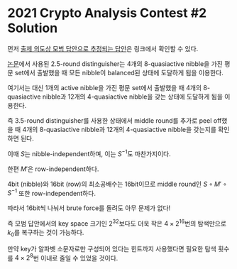 # 2021 Crypto Analysis Contest #2 Solution

먼저 [출제 의도상 모범 답안으로 추정되는 답안](https://hashmm.com/post/crypto-contest-2021-writeup/index.html)은 링크에서 확인할 수 있다.

[논문](https://eprint.iacr.org/2015/245.pdf)에서 사용된 2.5-round distinguisher는 4개의 8-quasiactive nibble을 가진 평문 set에서 출발했을 때 모든 nibble이 balanced된 상태에 도달하게 됨을 이용한다.

여기서는 대신 1개의 active nibble을 가진 평문 set에서 출발했을 때 4개의 8-quasiactive nibble과 12개의 4-quasiactive nibble을 갖는 상태에 도달하게 됨을 이용한다.

즉 3.5-round distinguisher를 사용한 상태에서 middle round를 추가로 peel off했을 때 4개의 8-quasiactive nibble과 12개의 4-quasiactive nibble을 갖는지를 확인하면 된다.

이때 $S$는 nibble-independent하며, 이는 $S^{-1}$도 마찬가지이다.

한편 $M'$은 row-independent하다.

4bit (nibble)와 16bit (row)의 최소공배수는 16bit이므로 middle round인 $S \circ M' \circ S^{-1}$ 또한 row-independent하다.

따라서 16bit씩 나눠서 brute force를 돌려도 아무 문제가 없다!

즉 모범 답안에서의 key space 크기인 $2^{32}$보다도 더욱 작은 $4 \times 2^{16}$번의 탐색만으로 $k_0$를 복구하는 것이 가능하다.

만약 key가 알파벳 소문자로만 구성되어 있다는 힌트까지 사용했다면 필요한 탐색 횟수를 $4 \times 2^{8}$번 이내로 줄일 수 있었을 것이다.
